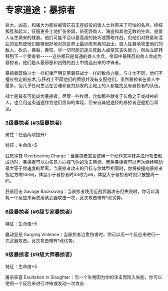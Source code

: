 # 专家道途：暴掠者

巨大，凶恶，和强大为那些被雪花石王座奴役的兽人士兵带来了可怕的名声。终结叛乱和起义，征服更多土地扩张帝国，杀死野兽人、海盗和其他无数的生命，是兽人与生俱来的残暴。他们可能不会以最高超的技巧或策略作战，但他们对野蛮和混乱的狂热使他们能够很好地对抗世界上最训练有素的战士。兽人狂暴地攻击他们的敌人，砍杀，撕裂，撕咬，尽一切可能迅速杀死敌人或使其丧失能力，然后立即转移到下一个受害者------这些都只是普通的兽人步兵。帝国中最残忍的兽人会成为暴掠者，他们是从最邪恶和凶残的战士中挑选出来的冲锋者。

暴掠者既像斗士一样纪律严明又带着狂战士一样的致命力量。与斗士不同，他们不擅长特定的技术;与狂战士不同他们的愤怒并没有支配他们。虽然暴掠者在兽人中最多，但几乎任何生活在苦难和暴力频发的土地上的人都能找见有暴掠者的队伍。

战士是最有可能成为暴掠者，尽管一些牧师，比如那些献身于长角之王或战神的人，也会用这条道途作为他们信仰的体现，但来自其他途径的暴掠者还是相当罕见。

### 3级暴掠者 {#3级暴掠者}

属性：任选两项提升1

特征：生命值+5

狂怒冲锋 Overbearing
Charge：当暴掠者宣言使用一个动作来冲锋并进行攻击骰成功时，暴掠者可以向任意方向撞飞你的攻击目标，而后暴掠者可以再次继续移动最大等于你速度的距离。当暴掠者攻击的目标与你体型相同时，你将被撞向暴掠者指定方向1d3码，体型小于暴掠者时d3改为d6，体型大于暴掠者时则只被撞离一码。

狂暴回击 Savage
Backswing：当暴掠者使用近战武器攻击但失败时，你可以消耗一个反应来再使用该武器攻击一次，此次攻击带有1点劣势。

### 6级暴掠者 {#6级专家暴掠者}

特征：生命值+5

蠢动狂怒 Surging
Violence：当暴掠者治愈伤害时，你可以用一个反应来进行一次武器攻击。此次攻击带有1点优势。

### 9级暴掠者 {#9级大师暴掠者}

特征：生命值+5

屠杀狂喜 Exultation in
Slaughter：当一个生物因为你的攻击而陷入失能，你可以使用一个反应来进行冲锋或发动一次攻击

 
